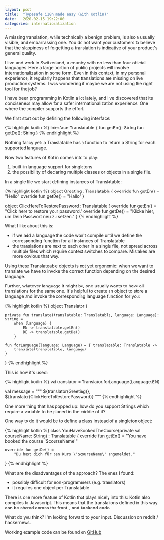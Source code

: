 ```yaml
---
layout: post
title:  "Typesafe i18n made easy (with Kotlin)"
date:   2020-02-15 19:22:00
categories: internationalization
---
```


A missing translation, while technically a benign problem, is also a usually visible, and embarrassing one. You do not want your customers to believe that the sloppiness of forgetting a translation is indicative of your product's general quality.

I live and work in Switzerland, a country with no less than four official languages. Here a large portion of public projects will involve internationalization in some form. Even in this context, in my personal experience, it regularly happens that translations are missing on live production systems. I was wondering if maybe we are not using the right tool for the job?

I have been programming in Kotlin a lot lately, and I've discovered that its conciseness may allow for a safer internationalization experience. One where the compiler supports the effort.

We first start out by defining the following interface:

{% highlight kotlin %}
interface Translatable {
    fun getEn(): String
    fun getDe(): String
}
{% endhighlight %}

Nothing fancy yet: a Translatable has a function to return a String for each supported language.

Now two features of Kotlin comes into to play: 

1. built-in language support for singletons
2. the possibility of declaring multiple classes or objects in a single file. 

In a single file we start defining instances of Translatable:

{% highlight kotlin %}
object Greeting : Translatable {
    override fun getEn() = "Hello"
    override fun getDe() = "Hallo"
}

object ClickHereToRestorePassword : Translatable {
    override fun getEn() = "Click here to restore your password."
    override fun getDe() = "Klicke hier, um Dein Passwort neu zu setzen."
}
{% endhighlight %}

What I like about this is:
- if we add a language the code won't compile until we define the corresponding function for all instances of Translatable
- the translations are next to each other in a single file, not spread across multiple files which require context switches to compare. Mistakes are more obvious that way.

Using these Translateable objects is not yet ergonomic: when we want to translate we have to invoke the correct function depending on the desired language. 

Further, whatever language it might be, one usually wants to have all translations for the same one. It's helpful to create an object to store a language and invoke the corresponding language function for you:

{% highlight kotlin %}
object Translator {

    private fun translate(translatable: Translatable, language: Language): String =
        when (language) {
            EN -> translatable.getEn()
            DE -> translatable.getDe()
        }
    
    fun forLanguage(language: Language) = { translatable: Translatable ->
        translate(translatable, language)
    }

}
{% endhighlight %}

This is how it's used:

{% highlight kotlin %}
val translator = Translator.forLanguage(Language.EN)

val message = 
"""
${translator(Greeting)},
${translator(ClickHereToRestorePassword)}
"""
{% endhighlight %}

One more thing that has popped up: how do you support Strings which require a variable to be placed in the middle of it?

One way to do it would be to define a class instead of a singleton object:

{% highlight kotlin %}
class YouHaveBookedTheCourse(private val courseName: String) : Translatable {
    override fun getEn() =
        "You have booked the course \'$courseName\'"

    override fun getDe() =
        "Du hast dich für den Kurs \'$courseName\' angemeldet."
}
{% endhighlight %}

What are the disadvantages of the approach? The ones I found:
- possibly difficult for non-programmers (e.g. translators)
- it requires one object per Translatable

There is one more feature of Kotlin that plays nicely into this: Kotlin also compiles to Javascript. This means that the translations defined in this way can be shared across the front-, and backend code.

What do you think? I'm looking forward to your input. Discussion on reddit / hackernews.

Working example code can be found on [GitHub](https://github.com/ayedo/typesafei18n)